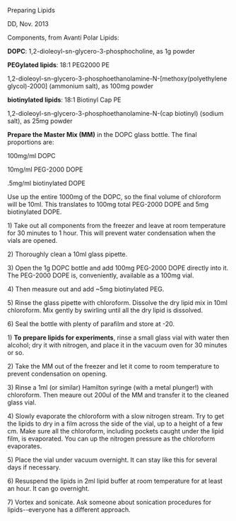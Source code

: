 Preparing Lipids

DD, Nov. 2013

Components, from Avanti Polar Lipids:

**DOPC**: 1,2-dioleoyl-sn-glycero-3-phosphocholine, as 1g powder

**PEGylated lipids**: 18:1 PEG2000 PE

1,2-dioleoyl-sn-glycero-3-phosphoethanolamine-N-\[methoxy(polyethylene
glycol)-2000\] (ammonium salt), as 100mg powder

**biotinylated lipids**: 18:1 Biotinyl Cap PE

1,2-dioleoyl-sn-glycero-3-phosphoethanolamine-N-(cap biotinyl) (sodium
salt), as 25mg powder

**Prepare the Master Mix (MM)** in the DOPC glass bottle. The final
proportions are:

100mg/ml DOPC

10mg/ml PEG-2000 DOPE

.5mg/ml biotinylated DOPE

Use up the entire 1000mg of the DOPC, so the final volume of chloroform
will be 10ml. This translates to 100mg total PEG-2000 DOPE and 5mg
biotinylated DOPE.

1\) Take out all components from the freezer and leave at room
temperature for 30 minutes to 1 hour. This will prevent water
condensation when the vials are opened.

2\) Thoroughly clean a 10ml glass pipette.

3\) Open the 1g DOPC bottle and add 100mg PEG-2000 DOPE directly into it.
The PEG-2000 DOPE is, conveniently, available as a 100mg vial.

4\) Then measure out and add \~5mg biotinylated PEG.

5\) Rinse the glass pipette with chloroform. Dissolve the dry lipid mix
in 10ml chloroform. Mix gently by swirling until all the dry lipid is
dissolved.

6\) Seal the bottle with plenty of parafilm and store at -20.

1\) **To prepare lipids for experiments**, rinse a small glass vial with
water then alcohol; dry it with nitrogen, and place it in the vacuum
oven for 30 minutes or so.

2\) Take the MM out of the freezer and let it come to room temperature to
prevent condensation on opening.

3\) Rinse a 1ml (or similar) Hamilton syringe (with a metal plunger!)
with chloroform. Then meaure out 200ul of the MM and transfer it to the
cleaned glass vial.

4\) Slowly evaporate the chloroform with a slow nitrogen stream. Try to
get the lipids to dry in a film across the side of the vial, up to a
height of a few cm. Make sure all the chloroform, including pockets
caught under the lipid film, is evaporated. You can up the nitrogen
pressure as the chloroform evaporates.

5\) Place the vial under vacuum overnight. It can stay like this for
several days if necessary.

6\) Resuspend the lipids in 2ml lipid buffer at room temperature for at
least an hour. It can go overnight.

7\) Vortex and sonicate. Ask someone about sonication procedures for
lipids--everyone has a different approach.

